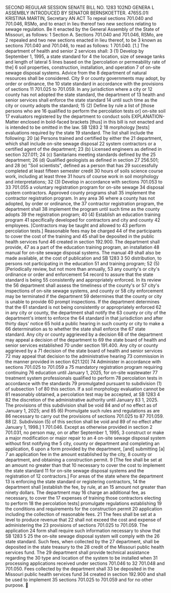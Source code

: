 SECOND REGULAR SESSION
SENATE BILL NO. 1283
102ND GENERA L ASSEMBLY
INTRODUCED BY SENATOR BERNSKOETTER.
4765S.01I KRISTINA MARTIN, Secretary
AN ACT
To repeal sections 701.040 and 701.046, RSMo, and to enact in lieu thereof two new sections
relating to sewage regulation.
Be it enacted by the General Assembly of the State of Missouri, as follows:
1 Section A. Sections 701.040 and 701.046, RSMo, are
2 repealed and two new sections enacted in lieu thereof, to be
3 known as sections 701.040 and 701.046, to read as follows:
1 701.040. [1.] The department of health and senior
2 services shall:
3 (1) Develop by September 1, 1995, a state standard for
4 the location, size of sewage tanks and length of lateral
5 lines based on the [percolation or permeability rate of the]
6 soil properties, construction, installation, and operation
7 of on-site sewage disposal systems. Advice from the
8 department of natural resources shall be considered. City
9 or county governments may adopt, by order or ordinance, the
10 state standard in accordance with the provisions of sections
11 701.025 to 701.059. In any jurisdiction where a city or
12 county has not adopted the state standard, the department of
13 health and senior services shall enforce the state standard
14 until such time as the city or county adopts the standard;
15 (2) Define by rule a list of [those persons who are
16 qualified to perform the percolation tests or] on-site soil
17 evaluators registered by the department to conduct soils
EXPLANATION-Matter enclosed in bold-faced brackets [thus] in this bill is not enacted
and is intended to be omitted in the law.
SB 1283 2
18 morphology [tests] evaluations required by the state
19 standard. The list shall include the following:
20 (a) Persons trained and certified by either the
21 department, which shall include on-site sewage disposal
22 system contractors or a certified agent of the department;
23 (b) Licensed engineers as defined in section 327.011;
24 (c) Sanitarians meeting standards defined by the
25 department;
26 (d) Qualified geologists as defined in section
27 256.501; and
28 (e) "Soil scientists", defined as a person that has
29 successfully completed at least fifteen semester credit
30 hours of soils science course work, including at least three
31 hours of course work in soil morphology and interpretations;
32 (3) Develop in accordance with sections 701.053 to
33 701.055 a voluntary registration program for on-site sewage
34 disposal system contractors. Approved county programs shall
35 implement the contractor registration program. In any area
36 where a county has not adopted, by order or ordinance, the
37 contractor registration program, the department shall
38 implement the program until such time as the county adopts
39 the registration program;
40 (4) Establish an education training program
41 specifically developed for contractors and city and county
42 employees. [Contractors may be taught and allowed to
43 perform percolation tests.] Reasonable fees may be charged
44 of the participants to cover the cost of the training and
45 shall be deposited in the public health services fund
46 created in section 192.900. The department shall provide,
47 as a part of the education training program, an installation
48 manual for on-site sewage disposal systems. The manual
49 shall also be made available, at the cost of publication and
SB 1283 3
50 distribution, to persons not participating in the education
51 and training program;
52 (5) [Periodically review, but not more than annually,
53 any county's or city's ordinance or order and enforcement
54 record to assure that the state standard is being
55 consistently and appropriately enforced. In its review the
56 department shall assess the timeliness of the county's or
57 city's inspections of on-site sewage systems, and county or
58 city enforcement may be terminated if the department
59 determines that the county or city is unable to provide
60 prompt inspections. If the department determines that the
61 standard is not being consistently or appropriately enforced
62 in any city or county, the department shall notify the
63 county or city of the department's intent to enforce the
64 standard in that jurisdiction and after thirty days' notice
65 hold a public hearing in such county or city to make a
66 determination as to whether the state shall enforce the
67 state standard. Any city or county aggrieved by a decision
68 of the department may appeal a decision of the department to
69 the state board of health and senior services established
70 under section 191.400. Any city or county aggrieved by a
71 decision of the state board of health and senior services
72 may appeal that decision to the administrative hearing
73 commission in the manner provided in section 621.120]
74 Administer in accordance with sections 701.025 to 701.059 a
75 mandatory registration program requiring continuing
76 education until January 1, 2025, for on-site wastewater
77 treatment system professionals qualified to perform
78 percolation tests in accordance with the standards
79 promulgated pursuant to subdivision (1) of subsection 1 of
80 this section. If a soil morphology evaluation cannot be
81 reasonably obtained, a percolation test may be accepted, at
SB 1283 4
82 the discretion of the administrative authority until January
83 1, 2025. The provisions of this subdivision shall be void
84 and of no effect as of January 1, 2025; and
85 (6) Promulgate such rules and regulations as are
86 necessary to carry out the provisions of sections 701.025 to
87 701.059.
88 [2. Subdivision (5) of this section shall be void and
89 of no effect after January 1, 1998.]
1 701.046. Except as otherwise provided in section
2 701.031, no person may, on or after September 1, 1995,
3 construct or make a major modification or major repair to an
4 on-site sewage disposal system without first notifying the
5 city, county or department and completing an application,
6 upon a form provided by the department, [and] submitting [a]
7 an application fee in the amount established by the city,
8 county or department, and obtaining a construction permit.
9 [The fee shall be set at an amount no greater than that
10 necessary to cover the cost to implement the state standard
11 for on-site sewage disposal systems and the registration of
12 contractors.] For areas of the state where the department
13 is enforcing the state standard or registering contractors,
14 the department shall [establish the fee, by rule, at an
15 amount not greater than ninety dollars. The department may
16 charge an additional fee, as necessary, to cover the
17 expenses of training those contractors electing to perform
18 the percolation tests] promulgate regulations establishing
19 the conditions and requirements for the construction permit
20 application including the collection of reasonable fees.
21 The fees shall be set at a level to produce revenue that
22 shall not exceed the cost and expense of administering the
23 provisions of sections 701.025 to 701.059. The application
24 form shall require such information necessary to show that
SB 1283 5
25 the on-site sewage disposal system will comply with the
26 state standard. Such fees, when collected by the
27 department, shall be deposited in the state treasury to the
28 credit of the Missouri public health services fund. The
29 department shall provide technical assistance regarding the
30 type and location of the system to be installed when
31 processing applications received under sections 701.046 to
32 701.048 and 701.050. Fees collected by the department shall
33 be deposited in the Missouri public health services fund
34 created in section 192.900 and shall be used to implement
35 sections 701.025 to 701.059 and for no other purpose.
